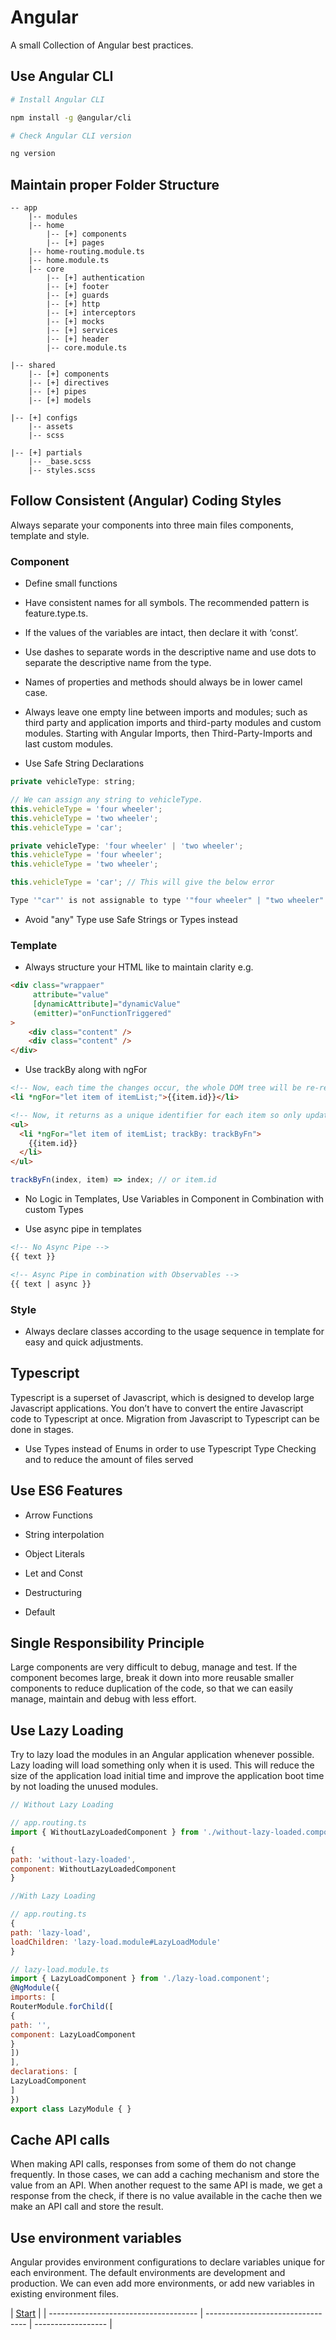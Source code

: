 # Angular
A small Collection of Angular best practices.

## Use Angular CLI
```bash
# Install Angular CLI

npm install -g @angular/cli

# Check Angular CLI version

ng version
```

## Maintain proper Folder Structure
```
-- app
    |-- modules
    |-- home
        |-- [+] components
        |-- [+] pages
    |-- home-routing.module.ts
    |-- home.module.ts
    |-- core
        |-- [+] authentication
        |-- [+] footer
        |-- [+] guards
        |-- [+] http
        |-- [+] interceptors
        |-- [+] mocks
        |-- [+] services
        |-- [+] header
        |-- core.module.ts

|-- shared
    |-- [+] components
    |-- [+] directives
    |-- [+] pipes
    |-- [+] models

|-- [+] configs
    |-- assets
    |-- scss

|-- [+] partials
    |-- _base.scss
    |-- styles.scss
```

## Follow Consistent (Angular) Coding Styles

Always separate your components into three main files components, template and style.

### Component
- Define small functions

- Have consistent names for all symbols. The recommended pattern is feature.type.ts.

- If the values of the variables are intact, then declare it with ‘const’.

- Use dashes to separate words in the descriptive name and use dots to separate the descriptive name from the type.

- Names of properties and methods should always be in lower camel case.

- Always leave one empty line between imports and modules; such as third party and application imports and third-party modules and custom modules. Starting with Angular Imports, then Third-Party-Imports and last custom modules.

- Use Safe String Declarations
```js
private vehicleType: string;

// We can assign any string to vehicleType.
this.vehicleType = 'four wheeler';
this.vehicleType = 'two wheeler';
this.vehicleType = 'car';
```

```js
private vehicleType: 'four wheeler' | 'two wheeler';
this.vehicleType = 'four wheeler';
this.vehicleType = 'two wheeler';

this.vehicleType = 'car'; // This will give the below error

Type '"car"' is not assignable to type '"four wheeler" | "two wheeler"'
```

- Avoid "any" Type use Safe Strings or Types instead

### Template
- Always structure your HTML like to maintain clarity e.g. 
```html
<div class="wrappaer"
     attribute="value"
     [dynamicAttribute]="dynamicValue"
     (emitter)="onFunctionTriggered"
>
    <div class="content" />
    <div class="content" />
</div>
```
- Use trackBy along with ngFor
```html
<!-- Now, each time the changes occur, the whole DOM tree will be re-rendered. -->
<li *ngFor="let item of itemList;">{{item.id}}</li>
```

```html
<!-- Now, it returns as a unique identifier for each item so only updated items will be re-rendered. -->
<ul>
  <li *ngFor="let item of itemList; trackBy: trackByFn">
    {{item.id}}
  </li>
</ul>
```

```js
trackByFn(index, item) => index; // or item.id
```

- No Logic in Templates, Use Variables in Component in Combination with custom Types

- Use async pipe in templates
```html
<!-- No Async Pipe -->
{{ text }}

<!-- Async Pipe in combination with Observables -->
{{ text | async }}
```

### Style
- Always declare classes according to the usage sequence in template for easy and quick adjustments.

## Typescript
Typescript is a superset of Javascript, which is designed to develop large Javascript applications. You don’t have to convert the entire Javascript code to Typescript at once. Migration from Javascript to Typescript can be done in stages.

- Use Types instead of Enums in order to use Typescript Type Checking and to reduce the amount of files served

## Use ES6 Features
- Arrow Functions

- String interpolation

- Object Literals

- Let and Const

- Destructuring

- Default

## Single Responsibility Principle
Large components are very difficult to debug, manage and test. If the component becomes large, break it down into more reusable smaller components to reduce duplication of the code, so that we can easily manage, maintain and debug with less effort.

## Use Lazy Loading
Try to lazy load the modules in an Angular application whenever possible. Lazy loading will load something only when it is used. This will reduce the size of the application load initial time and improve the application boot time by not loading the unused modules.

```js
// Without Lazy Loading

// app.routing.ts
import { WithoutLazyLoadedComponent } from './without-lazy-loaded.component';

{
path: 'without-lazy-loaded',
component: WithoutLazyLoadedComponent
}
```

```js
//With Lazy Loading

// app.routing.ts
{
path: 'lazy-load',
loadChildren: 'lazy-load.module#LazyLoadModule'
}
```

```js
// lazy-load.module.ts
import { LazyLoadComponent } from './lazy-load.component';
@NgModule({
imports: [
RouterModule.forChild([
{
path: '',
component: LazyLoadComponent
}
])
],
declarations: [
LazyLoadComponent
]
})
export class LazyModule { }
```

## Cache API calls
When making API calls, responses from some of them do not change frequently. In those cases, we can add a caching mechanism and store the value from an API. When another request to the same API is made, we get a response from the check, if there is no value available in the cache then we make an API call and store the result.

## Use environment variables
Angular provides environment configurations to declare variables unique for each environment. The default environments are development and production. We can even add more environments, or add new variables in existing environment files.

| [Start](README.md) |
| ------------------------------------- | --------------------------------- | ------------------ |